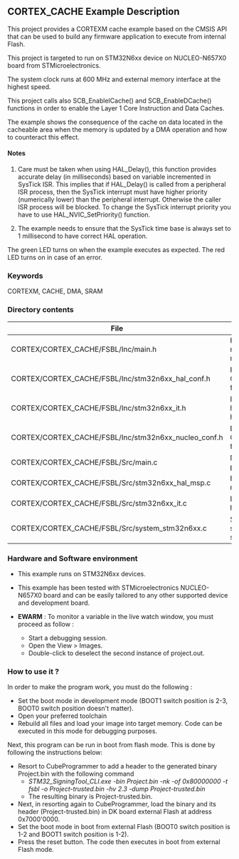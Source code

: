 ## <b>CORTEX_CACHE Example Description</b>

This project provides a CORTEXM cache example based on the CMSIS API that can be used
to build any firmware application to execute from internal Flash.

This project is targeted to run on STM32N6xx device on NUCLEO-N657X0 board from STMicroelectronics.

The system clock runs at 600 MHz and external memory interface at the highest speed.

This project calls also SCB_EnableICache() and SCB_EnableDCache() functions in order to enable
the Layer 1 Core Instruction and Data Caches.

The example shows the consequence of the cache on data located in the cacheable area when
the memory is updated by a DMA operation and how to counteract this effect.

#### <b>Notes</b>

 1. Care must be taken when using HAL_Delay(), this function provides accurate delay (in milliseconds)
    based on variable incremented in SysTick ISR. This implies that if HAL_Delay() is called from
    a peripheral ISR process, then the SysTick interrupt must have higher priority (numerically lower)
    than the peripheral interrupt. Otherwise the caller ISR process will be blocked.
    To change the SysTick interrupt priority you have to use HAL_NVIC_SetPriority() function.

 2. The example needs to ensure that the SysTick time base is always set to 1 millisecond
    to have correct HAL operation.

The green LED turns on when the example executes as expected.
The red LED turns on in case of an error.

### <b>Keywords</b>

CORTEXM, CACHE, DMA, SRAM

### <b>Directory contents</b>

File | Description
 --- | ---
  CORTEX/CORTEX_CACHE/FSBL/Inc/main.h                   | Header for main.c module
  CORTEX/CORTEX_CACHE/FSBL/Inc/stm32n6xx_hal_conf.h     | HAL Configuration file
  CORTEX/CORTEX_CACHE/FSBL/Inc/stm32n6xx_it.h           | Interrupt handlers header file
  CORTEX/CORTEX_CACHE/FSBL/Inc/stm32n6xx_nucleo_conf.h  | BSP Configuration file
  CORTEX/CORTEX_CACHE/FSBL/Src/main.c                   | Main program
  CORTEX/CORTEX_CACHE/FSBL/Src/stm32n6xx_hal_msp.c      | HAL MSP module
  CORTEX/CORTEX_CACHE/FSBL/Src/stm32n6xx_it.c           | Interrupt handlers
  CORTEX/CORTEX_CACHE/FSBL/Src/system_stm32n6xx.c       | STM32N6xx system source file

### <b>Hardware and Software environment</b>

  - This example runs on STM32N6xx devices.

  - This example has been tested with STMicroelectronics NUCLEO-N657X0
    board and can be easily tailored to any other supported device
    and development board.

  - **EWARM** : To monitor a variable in the live watch window, you must proceed as follow :
    - Start a debugging session.
    - Open the View > Images.
    - Double-click to deselect the second instance of project.out. 

### <b>How to use it ?</b>

In order to make the program work, you must do the following :

 - Set the boot mode in development mode (BOOT1 switch position is 2-3, BOOT0 switch position doesn't matter).
 - Open your preferred toolchain
 - Rebuild all files and load your image into target memory. Code can be executed in this mode for debugging purposes.

 Next, this program can be run in boot from flash mode. This is done by following the instructions below:

 - Resort to CubeProgrammer to add a header to the generated binary Project.bin with the following command
   - *STM32_SigningTool_CLI.exe -bin Project.bin -nk -of 0x80000000 -t fsbl -o Project-trusted.bin -hv 2.3 -dump Project-trusted.bin*
   - The resulting binary is Project-trusted.bin.
 - Next, in resorting again to CubeProgrammer, load the binary and its header (Project-trusted.bin) in DK board external Flash at address 0x7000'0000.
 - Set the boot mode in boot from external Flash (BOOT0 switch position is 1-2 and BOOT1 switch position is 1-2).
 - Press the reset button. The code then executes in boot from external Flash mode.

